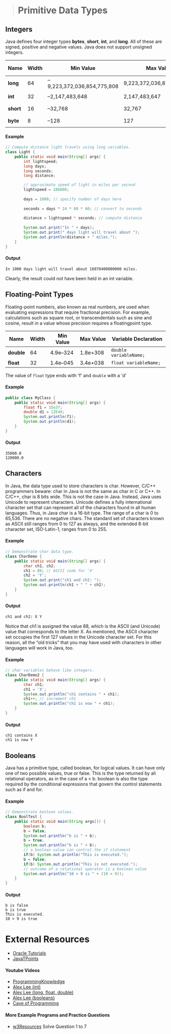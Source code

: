 ># Primitive Data Types

## Integers
Java defines four integer types __bytes__, __short__, __int__, and __long__. All of these are signed, positive and negative values. Java does not support unsigned integers.

|Name|Width|Min Value|Max Value|Variable Declaration|
|---|---|---|---|---|
|__long__|64|–9,223,372,036,854,775,808|9,223,372,036,854,775,807| <code>long variableName;</code>|
|__int__|32|–2,147,483,648|2,147,483,647|<code>int variableName;</code>|
|__short__|16|–32,768|32,767|<code>short variableName;</code>|
|__byte__|8|–128|127|<code>byte variableName;</code>|


#### Example
```java
// Compute distance light travels using long variables.
class Light {
    public static void main(String[] args) {
        int lightspeed;
        long days;
        long seconds;
        long distance;

        // approximate speed of light in miles per second
        lightspeed = 186000;
        
        days = 1000; // specify number of days here
        
        seconds = days * 24 * 60 * 60; // convert to seconds
        
        distance = lightspeed * seconds; // compute distance
        
        System.out.print("In " + days);
        System.out.print(" days light will travel about ");
        System.out.println(distance + " miles.");
    }
}
```

#### Output
    In 1000 days light will travel about 16070400000000 miles.

Clearly, the result could not have been held in an int variable.

## Floating-Point Types
Floating-point numbers, also known as real numbers, are used when evaluating expressions
that require fractional precision. For example, calculations such as square root, or
transcendentals such as sine and cosine, result in a value whose precision requires a floatingpoint
type.


|Name|Width|Min Value|Max Value|Variable Declaration|
|---|---|---|---|---|
|__double__|64|4.9e–324|1.8e+308|`double variableName;`|
|__float__|32|1.4e–045|3.4e+038|`float variableName;`|

The value of `float` type ends with 'f' and `double` with a 'd'

#### Example

```java    
public class MyClass {
    public static void main(String[] args) {
        float f1 = 35e3f;
        double d1 = 12E4d;
        System.out.println(f1);
        System.out.println(d1);  
    }
}
```

#### Output

    35000.0
    120000.0



## Characters

In Java, the data type used to store characters is char. However, C/C++ programmers
beware: char in Java is not the same as char in C or C++. In C/C++, char is 8 bits wide. This
is not the case in Java. Instead, Java uses Unicode to represent characters. Unicode defines a
fully international character set that can represent all of the characters found in all human
languages. Thus, in Java char is a 16-bit type. The range of a char is 0 to 65,536. There are no
negative chars. The standard set of characters known as ASCII still ranges from 0 to 127 as
always, and the extended 8-bit character set, ISO-Latin-1, ranges from 0 to 255.

#### Example
```java
// Demonstrate char data type.
class CharDemo {
    public static void main(String[] args) {
        char ch1, ch2;
        ch1 = 88; // ASCII code for 'X'
        ch2 = 'Y';
        System.out.print("ch1 and ch2: ");
        System.out.println(ch1 + " " + ch2);
    }
}
```

#### Output

    ch1 and ch2: X Y

Notice that ch1 is assigned the value 88, which is the ASCII (and Unicode) value that
corresponds to the letter X. As mentioned, the ASCII character set occupies the first 127
values in the Unicode character set. For this reason, all the “old tricks” that you may have
used with characters in other languages will work in Java, too.

#### Example

```java
// char variables behave like integers.
class CharDemo2 {
    public static void main(String[] args) {
        char ch1;
        ch1 = 'X';
        System.out.println("ch1 contains " + ch1);
        ch1++; // increment ch1
        System.out.println("ch1 is now " + ch1);
    }
}
```

#### Output

    ch1 contains X
    ch1 is now Y

## Booleans

Java has a primitive type, called boolean, for logical values. It can have only one of two
possible values, true or false. This is the type returned by all relational operators, as in the
case of a < b. boolean is also the type required by the conditional expressions that govern the
control statements such as if and for.

#### Example

```java
// Demonstrate boolean values.
class BoolTest {
    public static void main(String args[]) {
        boolean b;
        b = false;
        System.out.println("b is " + b);
        b = true;
        System.out.println("b is " + b);
        // a boolean value can control the if statement
        if(b) System.out.println("This is executed.");
        b = false;
        if(b) System.out.println("This is not executed.");
        // outcome of a relational operator is a boolean value
        System.out.println("10 > 9 is " + (10 > 9));
    }
}
```


#### Output

    b is false
    b is true
    This is executed.
    10 > 9 is true


# External Resources

* [Oracle Tutorials](https://docs.oracle.com/javase/tutorial/java/nutsandbolts/datatypes.html)
* [JavaTPoints](https://www.javatpoint.com/java-data-types)

#### Youtube Videos

* [ProgrammingKnowledge](https://www.youtube.com/watch?v=4ekASokneGU&list=PLS1QulWo1RIbfTjQvTdj8Y6yyq4R7g-Al&index=5&t=430s)
* [Alex Lee (int)](https://www.youtube.com/watch?v=3Bf2Y9NBcck&list=PL59LTecnGM1NRUyune3SxzZlYpZezK-oQ&index=7)
* [Alex Lee (long, float, double)](https://www.youtube.com/watch?v=qawwQf6gKpQ&list=PL59LTecnGM1NRUyune3SxzZlYpZezK-oQ&index=8)
* [Alex Lee (booleans)](https://www.youtube.com/watch?v=CHVVEGRGiJU&list=PL59LTecnGM1NRUyune3SxzZlYpZezK-oQ&index=9)
* [Cave of Programming](https://www.youtube.com/watch?v=oPBWC4_Zmj0&list=PL9DF6E4B45C36D411&index=2)

#### More Example Programs and Practice Questions

* [w3Resources](https://www.w3resource.com/java-exercises/basic/index.php) Solve Question 1 to 7